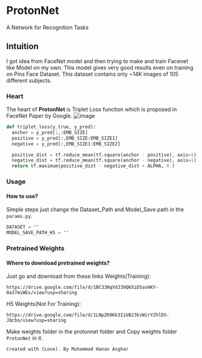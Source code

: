 # ProtonNet
A Network for Recognition Tasks

## Intuition
I got idea from FaceNet model and then trying to make and train Facenet like Model on my own. This model gives very good results even on training on Pins Face Dataset. This dataset contains only ~14K images of 105 different subjects.

### Heart
The heart of **ProtonNet** is Triplet Loss function which is proposed in FaceNet Paper by Google.
![image](https://user-images.githubusercontent.com/44013285/158017925-91d7400d-328d-431e-a243-2571f68ac2f1.png)

```python
def triplet_loss(y_true, y_pred):
  anchor = y_pred[:,:EMB_SIZE]
  positive = y_pred[:,EMB_SIZE:EMB_SIZE1]
  negative = y_pred[:,EMB_SIZE1:EMB_SIZE2]

  positive_dist = tf.reduce_mean(tf.square(anchor - positive), axis=1)
  negative_dist = tf.reduce_mean(tf.square(anchor - negative), axis=1)
  return tf.maximum(positive_dist - negative_dist + ALPHA, 0.)
```

### Usage
#### How to use?
Simple steps just change the Dataset_Path and Model_Save path in the ```params.py```.
```python
DATASET = ""
MODEL_SAVE_PATH_H5 = ""
```
### Pretrained Weights
#### Where to download pretrained weights?
Just go and download from these links
Weights(Training): 
```link
https://drive.google.com/file/d/1BC33NqYdJ39QKXiD5osHKY-0a37miWEx/view?usp=sharing
```
H5 Weights(Not For Training): 
```link
https://drive.google.com/file/d/1LNpZK0Kk3IiUB23kzWirYZhlDS-JQcbo/view?usp=sharing
```
Make weights folder in the protonnet folder and Copy weights folder ```ProtonNet``` in it.
```
Created with (Love). By Muhammad Hanan Asghar
```
